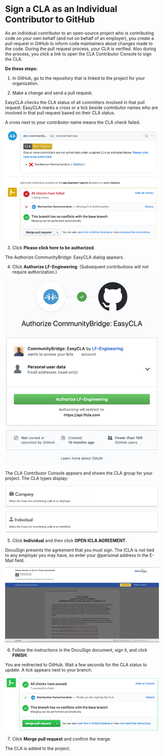 # Sign a CLA as an Individual Contributor to GitHub

As an individual contributor to an open-source project who is contributing code on your own behalf \(and not on behalf of an employer\), you create a pull request in GitHub to inform code maintainers about changes made to the code. During the pull request process, your CLA is verified. Also during the process, you click a link to open the CLA Contributor Console to sign the CLA.

**Do these steps:**

1. In GitHub, go to the repository that is linked to the project for your organization.

2. Make a change and send a pull request.

EasyCLA checks the CLA status of all committers involved in that pull request. EasyCLA marks a cross or a tick beside contributor names who are involved in that pull request based on their CLA status.

A cross next to your contributor name means the CLA check failed.

![CLA GitHub Individual Check Fail](../../../.gitbook/assets/cla-github-individual-contributor-fail.png)

3. Click **Please click here to be authorized**.

The Authorize CommunityBridge: EasyCLA dialog appears.

4. Click **Authorize LF-Engineering**. \(Subsequent contributions will not require authorization.\)

​![Authorize CommunityBridge: EasyCLA](../../../.gitbook/assets/cla-authorize-easycla%20%281%29.png)​

The CLA Contributor Console appears and shows the CLA group for your project. The CLA types display:

![CLA GitHub Select Company or Individual](../../../.gitbook/assets/cla-github-select-company-or-individual.png)

5. Click **Individual** and then click **OPEN ICLA AGREEMENT**.

DocuSign presents the agreement that you must sign. The ICLA is not tied to any employer you may have, so enter your @personal address in the E-Mail field.

![DocuSign](../../../.gitbook/assets/cla-docusign.png)

6. Follow the instructions in the DocuSign document, sign it, and click **FINISH**.

You are redirected to GitHub. Wait a few seconds for the CLA status to update. A tick appears next to your branch.

![GitHub Individual Contributor Pass](../../../.gitbook/assets/cla-github-individual-contributor-pass.png)

7. Click **Merge pull request** and confirm the merge.

The CLA is added to the project.

